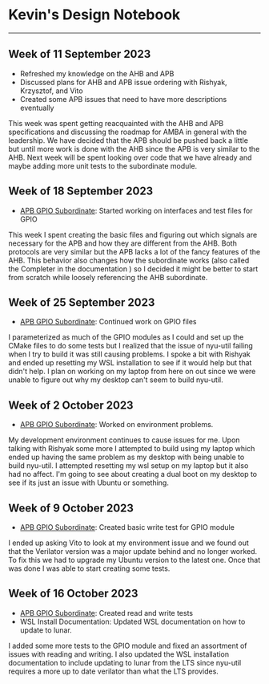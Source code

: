# Kevin's Design Notebook
----

## Week of 11 September 2023
  * Refreshed my knowledge on the AHB and APB
  * Discussed plans for AHB and APB issue ordering with Rishyak, Krzysztof, and Vito
  * Created some APB issues that need to have more descriptions eventually

This week was spent getting reacquainted with the AHB and APB specifications and discussing the roadmap for AMBA in general with the leadership. We have decided that the APB should be pushed back a little but until more work is done with the AHB since the APB is very similar to the AHB. Next week will be spent looking over code that we have already and maybe adding more unit tests to the subordinate module.

## Week of 18 September 2023
 * [APB GPIO Subordinate](https://github.com/NYU-Processor-Design/nyu-amba/issues/19): Started working on interfaces and test files for GPIO

This week I spent creating the basic files and figuring out which signals are necessary for the APB and how they are different from the AHB. Both protocols are very similar but the APB lacks a lot of the fancy features of the AHB. This behavior also changes how the subordinate works (also called the Completer in the documentation ) so I decided it might be better to start from scratch while loosely referencing the AHB subordinate.

## Week of 25 September 2023
 * [APB GPIO Subordinate](https://github.com/NYU-Processor-Design/nyu-amba/issues/19): Continued work on GPIO files

I parameterized as much of the GPIO modules as I could and set up the CMake files to do some tests but I realized that the issue of nyu-util failing when I try to build it was still causing problems. I spoke a bit with Rishyak and ended up resetting my WSL installation to see if it would help but that didn't help. I plan on working on my laptop from here on out since we were unable to figure out why my desktop can't seem to build nyu-util. 

## Week of 2 October 2023
 * [APB GPIO Subordinate](https://github.com/NYU-Processor-Design/nyu-amba/issues/19): Worked on environment problems.

My development environment continues to cause issues for me. Upon talking with Rishyak some more I attempted to build using my laptop which ended up having the same problem as my desktop with being unable to build nyu-util. I attempted resetting my wsl setup on my laptop but it also had no affect. I'm going to see about creating a dual boot on my desktop to see if its just an issue with Ubuntu or something.

## Week of 9 October 2023
 * [APB GPIO Subordinate](https://github.com/NYU-Processor-Design/nyu-amba/issues/19): Created basic write test for GPIO module

I ended up asking Vito to look at my environment issue and we found out that the Verilator version was a major update behind and no longer worked. To fix this we had to upgrade my Ubuntu version to the latest one. Once that was done I was able to start creating some tests. 

## Week of 16 October 2023
 * [APB GPIO Subordinate](https://github.com/NYU-Processor-Design/nyu-amba/issues/19): Created read and write tests
 * WSL Install Documentation: Updated WSL documentation on how to update to lunar.

 I added some more tests to the GPIO module and fixed an assortment of issues with reading and writing. I also updated the WSL installation documentation to include updating to lunar from the LTS since nyu-util requires a more up to date verilator than what the LTS provides.
